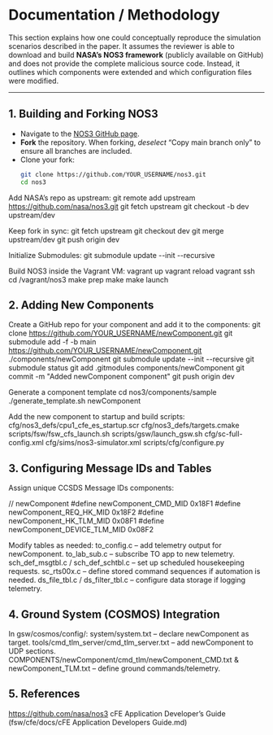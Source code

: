 # Documentation / Methodology

This section explains how one could conceptually reproduce the simulation scenarios described in the paper. It assumes the reviewer is able to download and build **NASA’s NOS3 framework** (publicly available on GitHub) and does not provide the complete malicious source code. Instead, it outlines which components were extended and which configuration files were modified.

---

## 1. Building and Forking NOS3

- Navigate to the [NOS3 GitHub page](https://github.com/nasa/nos3).
- **Fork** the repository. When forking, *deselect* “Copy main branch only” to ensure all branches are included.
- Clone your fork:
  ```bash
  git clone https://github.com/YOUR_USERNAME/nos3.git
  cd nos3

Add NASA’s repo as upstream:
git remote add upstream https://github.com/nasa/nos3.git
git fetch upstream
git checkout -b dev upstream/dev

Keep fork in sync:
git fetch upstream
git checkout dev
git merge upstream/dev
git push origin dev

Initialize Submodules:
git submodule update --init --recursive

Build NOS3 inside the Vagrant VM:
vagrant up
vagrant reload
vagrant ssh
cd /vagrant/nos3
make prep
make
make launch

## 2. Adding New Components

Create a GitHub repo for your component and add it to the components:
git clone https://github.com/YOUR_USERNAME/newComponent.git
git submodule add -f -b main https://github.com/YOUR_USERNAME/newComponent.git ./components/newComponent
git submodule update --init --recursive
git submodule status
git add .gitmodules components/newComponent
git commit -m "Added newComponent component"
git push origin dev

Generate a component template
cd nos3/components/sample
./generate_template.sh newComponent

Add the new component to startup and build scripts:
cfg/nos3_defs/cpu1_cfe_es_startup.scr
cfg/nos3_defs/targets.cmake
scripts/fsw/fsw_cfs_launch.sh
scripts/gsw/launch_gsw.sh
cfg/sc-full-config.xml
cfg/sims/nos3-simulator.xml
scripts/cfg/configure.py

## 3. Configuring Message IDs and Tables

Assign unique CCSDS Message IDs components:

// newComponent
#define newComponent_CMD_MID        0x18F1
#define newComponent_REQ_HK_MID     0x18F2
#define newComponent_HK_TLM_MID     0x08F1
#define newComponent_DEVICE_TLM_MID 0x08F2

Modify tables as needed:
to_config.c – add telemetry output for newComponent.
to_lab_sub.c – subscribe TO app to new telemetry.
sch_def_msgtbl.c / sch_def_schtbl.c – set up scheduled housekeeping requests.
sc_rts00x.c – define stored command sequences if automation is needed.
ds_file_tbl.c / ds_filter_tbl.c – configure data storage if logging telemetry.

## 4. Ground System (COSMOS) Integration

In gsw/cosmos/config/:
system/system.txt – declare newComponent as target.
tools/cmd_tlm_server/cmd_tlm_server.txt – add newComponent to UDP sections.
COMPONENTS/newComponent/cmd_tlm/newComponent_CMD.txt & newComponent_TLM.txt – define ground commands/telemetry.

## 5. References

https://github.com/nasa/nos3
cFE Application Developer’s Guide (fsw/cfe/docs/cFE Application Developers Guide.md)
